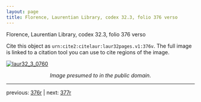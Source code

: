 ```yaml
---
layout: page
title: Florence, Laurentian Library, codex 32.3, folio 376 verso
---
```


Florence, Laurentian Library, codex 32.3, folio 376 verso

Cite this object as `urn:cite2:citelaur:laur32pages.v1:376v`.  The full image is linked to a citation tool you can use to cite regions of the image.

[![laur32_3_0760](http://www.homermultitext.org/iipsrv?IIIF=/project/homer/pyramidal/deepzoom/citelaur/laur32imgs/v1/laur32_3_0760.tif/full/800,/0/default.jpg)](http://www.homermultitext.org/ict2/?urn=urn:cite2:citelaur:laur32imgs.v1:laur32_3_0760) 

<p style="text-align: center; font-style: italic;">Image presumed to in the public domain.</p>

---

previous: [376r](../376r/) | next: [377r](../377r/)